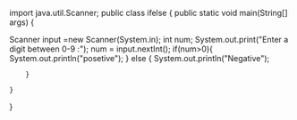 import java.util.Scanner;
public class ifelse {
    public static void main(String[] args) {

   Scanner input =new Scanner(System.in);
   int num;
        System.out.print("Enter a digit between 0-9 :");
        num = input.nextInt();
        if(num>0){
            System.out.println("posetive");
        }
        else {
            System.out.println("Negative");

        }

    }
}
